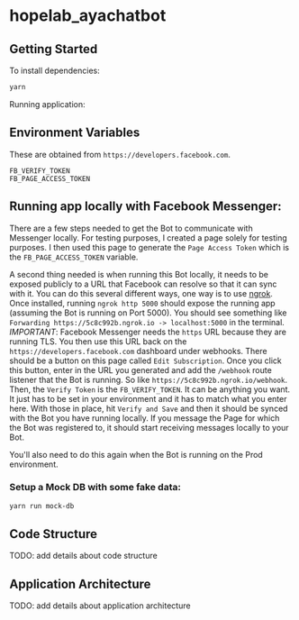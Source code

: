 # hopelab_ayachatbot

## Getting Started

To install dependencies:

```bash
yarn
```

Running application:

## Environment Variables

These are obtained from `https://developers.facebook.com`.

```
FB_VERIFY_TOKEN
FB_PAGE_ACCESS_TOKEN
```

## Running app locally with Facebook Messenger:

There are a few steps needed to get the Bot to communicate with Messenger locally. For testing purposes, I created a page solely for testing purposes. I then used this page to generate the `Page Access Token` which is the `FB_PAGE_ACCESS_TOKEN` variable.

A second thing needed is when running this Bot locally, it needs to be exposed publicly to a URL that Facebook can resolve so that it can sync with it. You can do this several different ways, one way is to use [ngrok](https://ngrok.com/). Once installed, running `ngrok http 5000` should expose the running app (assuming the Bot is running on Port 5000). You should see something like `Forwarding https://5c8c992b.ngrok.io -> localhost:5000` in the terminal. *IMPORTANT*: Facebook Messenger needs the `https` URL because they are running TLS. You then use this URL back on the `https://developers.facebook.com` dashboard under webhooks. There should be a button on this page called `Edit Subscription`. Once you click this button, enter in the URL you generated and add the `/webhook` route listener that the Bot is running. So like `https://5c8c992b.ngrok.io/webhook`. Then, the `Verify Token` is the `FB_VERIFY_TOKEN`. It can be anything you want. It just has to be set in your environment and it has to match what you enter here. With those in place, hit `Verify and Save` and then it should be synced with the Bot you have running locally. If you message the Page for which the Bot was registered to, it should start receiving messages locally to your Bot.

You'll also need to do this again when the Bot is running on the Prod environment.

### Setup a Mock DB with some fake data:

```bash
yarn run mock-db
```

## Code Structure

TODO: add details about code structure

## Application Architecture

TODO: add details about application architecture
